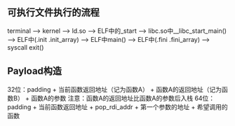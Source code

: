 ## 可执行文件执行的流程  

terminal --> kernel --> ld.so --> ELF中的_start --> libc.so中__libc_start_main() --> ELF中(.init .init_array) --> ELF中main() --> ELF中(.fini .fini_array) --> syscall exit()

## Payload构造

32位：padding + 当前函数返回地址（记为函数A） + 函数A的返回地址（记为函数B） + 函数A的参数
注意：函数A的返回地址比函数A的参数后入栈
64位：padding + 当前函数返回地址 + pop_rdi_addr + 第一个参数的地址 + 希望调用的函数